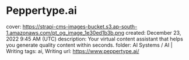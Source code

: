 # Peppertype.ai

cover: https://strapi-cms-images-bucket.s3.ap-south-1.amazonaws.com/pt_og_image_1e30ed1b3b.png
created: December 23, 2022 9:45 AM (UTC)
description: Your virtual content assistant that helps you generate quality content within seconds.
folder: AI Systems / AI | Writing
tags: ai, Writing
url: https://www.peppertype.ai/